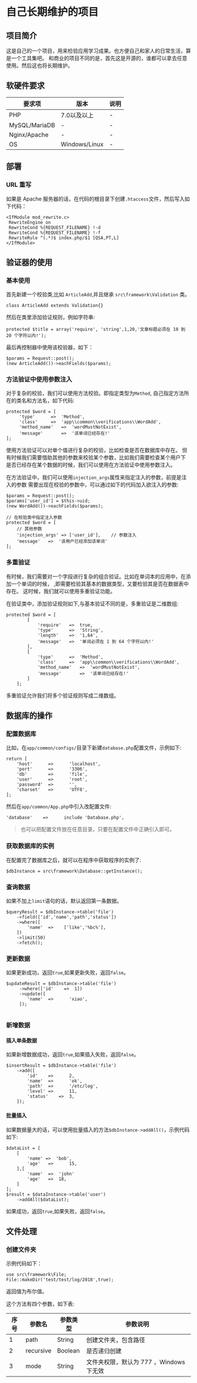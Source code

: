 # 自己长期维护的项目 #

## 项目简介 ##

这是自己的一个项目，用来检验应用学习成果。也方便自己和家人的日常生活，算是一个工具集吧。
和商业的项目不同的是，首先这是开源的，谁都可以拿去任意使用。然后这也将长期维护。

## 软硬件要求 ##

|要求项|版本|说明|
|---|---|---|
|PHP|7.0以及以上|-|
|MySQL/MariaDB|-|-|
|Nginx/Apache|-|-|
|OS|Windows/Linux|-|

## 部署 ##

### URL 重写 ###

如果是 Apache 服务器的话，在代码的根目录下创建`.htaccess`文件，然后写入如下代码：

```
<IfModule mod_rewrite.c>
 RewriteEngine on
 RewriteCond %{REQUEST_FILENAME} !-d
 RewriteCond %{REQUEST_FILENAME} !-f
 RewriteRule ^(.*)$ index.php/$1 [QSA,PT,L]
</IfModule>

```

## 验证器的使用 ##

### 基本使用 ###

首先新建一个校验类,比如 `ArticleAdd`,并且继承 `src\framework\Validation` 类。
    
    class ArticleAdd extends Validation{}
    
然后在类里添加验证规则，例如字符串:

    protected $title = array('require', 'string',1,20,'文章标题必须在 10 到 20 个字符以内!');
    
最后再控制器中使用该校验器，如下：

    $params = Request::post();
    (new ArticleAdd())->eachFields($params);
    
### 方法验证中使用参数注入 ###

对于复杂的校验，我们可以使用方法校验。即指定类型为`Method`,
自己指定方法所在的类名和方法名，如下代码:

```
protected $word = [
     'type'      =>  'Method',
     'class'     =>  'app\\common\\verifications\\WordAdd',
     'method_name'   =>  'wordMustNotExist',
     'message'       =>  '该单词已经存在!'
];

```
使用方法验证可以对单个值进行复杂的校验，比如检查是否在数据库中存在。
但有时候我们需要借助其他的参数来校验某个参数，比如我们需要检查某个用户下
是否已经存在某个数据的时候，我们可以使用在方法验证中使用参数注入。

在方法验证中，我们可以使用`injection_args`属性来指定注入的参数，前提是注入的参数
需要出现在校验的参数中，可以通过如下的代码加入欲注入的参数:

```
$params = Request::post();
$params['user_id'] = $this->uid;
(new WordAdd())->eachFields($params);

// 在校验类中指定注入参数
protected $word = [
    // 其他参数
    'injection_args' => ['user_id'],    // 参数注入
    'message'   =>  '该用户已经添加该单词'
];
```

### 多重验证 ###

有时候，我们需要对一个字段进行复杂的组合验证。比如在单词本的应用中，在添加一个单词的时候，
,即需要检验其基本的数据类型，又要检验其是否在数据表中存在。
这时候，我们就可以使用多重验证功能。

在验证类中，添加验证规则如下,与基本验证不同的是，多重验证是二维数组:

```
protected $word = [
        [
            'require'   =>  true,
            'type'      =>  'String',
            'length'    =>  '1,64',
            'message'   =>  '单词必须在 1 到 64 个字符以内!'
        ],
        [
            'type'      =>  'Method',
            'class'     =>  'app\\common\\verifications\\WordAdd',
            'method_name'   =>  'wordMustNotExist',
            'message'       =>  '该单词已经存在!'
        ]
    ];
```
多重验证允许我们将多个验证规则写成二维数组。


    
## 数据库的操作 ##

### 配置数据库 ###

比如，在`app/common/configs/`目录下新建`database.php`配置文件，示例如下:

```
return [
    'host'      =>      'localhost',
    'port'      =>      '3306',
    'db'        =>      'file',
    'user'      =>      'root',
    'password'  =>      '',
    'charset'   =>      'UTF8',
];

```

然后在`app/common/App.php`中引入改配置文件:

```
'database'    =>      include 'Database.php',
```

> 也可以把配置文件放在任意目录，只要在配置文件中正确引入即可。

### 获取数据库的实例 ###

在配置完了数据库之后，就可以在程序中获取程序的实例了:

```
$dbInstance = src\framework\Database::getInstance();
```

### 查询数据 ###

如果不加上`limit`语句的话，默认返回第一条数据。

```
$queryResult = $dbInstance->table('file')
    ->field(['id','name','path','status'])
    ->where([
        'name'  =>    ['like','%bc%'],
    ])
    ->limit(50)
    ->fetch();
```

### 更新数据 ###

如果更新成功，返回`true`,如果更新失败，返回`false`。

```
$updateResult = $dbInstance->table('file')
     ->where(['id'    =>  1])
     ->update([
        'name'  =>      'xiao',
     ]);
     
```

### 新增数据 ###

#### 插入单条数据 ####

如果新增数据成功，返回`true`,如果插入失败，返回`false`。

```
$insertResult = $dbInstance->table('file')
    ->add([
        'id'    =>      2,
        'name'  =>      'ok',
        'path'  =>      '/etc/log',
        'level' =>      11,
        'status'    =>  3,
    ]);
```
#### 批量插入 ####

如果数据量大的话，可以使用批量插入的方法`$dbInstance->addAll()`，示例代码如下:

```
$dataList = [
    [
        'name' =>  'bob',
        'age'   =>      15,
    ],[
        'name'  =>  'john'
        'age'   =>  18,
    ]
];
$result = $dataInstance->table('user')
    ->addAll($dataList);
```
如果成功，返回`true`,如果失败，返回`false`。

## 文件处理 ##

### 创建文件夹 ###

示例代码如下：

```
use src\framework\File;
File::makeDir('test/test/log/2018',true);

```
返回值为布尔值。

这个方法有四个参数，如下表:


|  序号  | 参数名   |  参数类型 | 参数说明  |
| --- | --- | --- | ---|
|   1 | path   |  String  | 创建文件夹，包含路径 |
|   2 |  recursive  |  Boolean  | 是否递归创建
|  3  |  mode  |  String  | 文件夹权限，默认为 777 ，Windows 下无效 |
